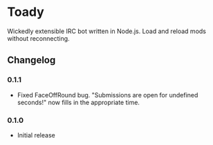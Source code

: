 # Toady
Wickedly extensible IRC bot written in Node.js.  Load and reload mods without reconnecting.

## Changelog

### 0.1.1
- Fixed FaceOffRound bug. "Submissions are open for undefined seconds!" now fills in the appropriate time.

### 0.1.0
- Initial release

